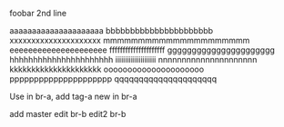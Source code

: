 foobar
2nd line




aaaaaaaaaaaaaaaaaaaaa
bbbbbbbbbbbbbbbbbbbbbb
xxxxxxxxxxxxxxxxxxxxx
mmmmmmmmmmmmmmmmmmmmm
eeeeeeeeeeeeeeeeeeeee
fffffffffffffffffffff
gggggggggggggggggggggg
hhhhhhhhhhhhhhhhhhhhhh
iiiiiiiiiiiiiiiiiiiii
nnnnnnnnnnnnnnnnnnnnn
kkkkkkkkkkkkkkkkkkkkk
ooooooooooooooooooooo
ppppppppppppppppppppp
qqqqqqqqqqqqqqqqqqqqq



Use in br-a, add tag-a
new in br-a

add master
edit br-b
edit2 br-b
